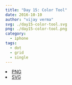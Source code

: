 ```yaml
---
title: "Day 15: Color Tool"
date: 2016-10-10
author: "vijay verma"
svg: ./day15-color-tool.svg
png: ./day15-color-tool.png
category:
  - iphone
tags:
  - dot
  - grid
  - single
---
```

<li><a href="./day15-color-tool.png" download className="btn-png">PNG</a></li>
<li><a href="./day15-color-tool.svg" download className="btn-svg">SVG</a></li>
